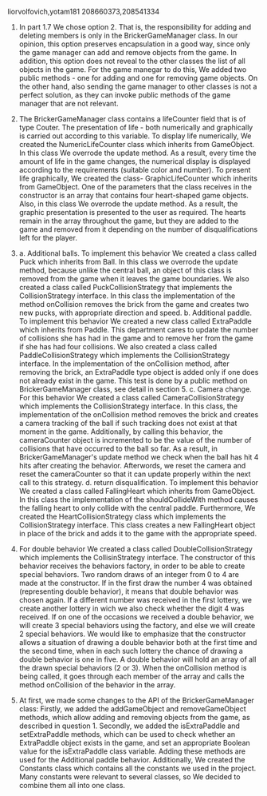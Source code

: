 liorvolfovich,yotam181
208660373,208541334

1. In part 1.7 We chose option 2. That is, the responsibility for adding and deleting members is only
in the BrickerGameManager class.
In our opinion, this option preserves encapsulation in a good way, since only the game manager can add
and remove objects from the game.
In addition, this option does not reveal to the other classes the list of all objects in the game.
For the game manegar to do this, We added two public methods - one for adding and one for removing game
objects. On the other hand, also sending the game manager to other classes is not a perfect solution, 
as they can invoke public methods of the game manager that are not relevant.

2. The BrickerGameManager class contains a lifeCounter field that is of type Couter. 
The presentation of life - both numerically and graphically is carried out according to this variable. 
To display life numerically, We created the NumericLifeCounter class which inherits from GameObject. 
In this class We overrode the update method. As a result, every time the amount of life in the game changes,
the numerical display is displayed according to the requirements (suitable color and number).
To present life graphically, We created the class- GraphicLifeCounter which inherits from GameObject.
One of the parameters that the class receives in the constructor is an array that contains four heart-shaped
game objects. Also, in this class We overrode the update method. As a result, the graphic presentation is 
presented to the user as required.
The hearts remain in the array throughout the game, but they are added to the game and removed from it
depending on the number of disqualifications left for the player.

3. a. Additional balls. To implement this behavior We created a class called Puck which inherits from Ball.
In this class we overrode the update method, because unlike the central ball, an object of this class
is removed from the game when it leaves the game boundaries. We also created a class called 
PuckCollisionStrategy that implements the CollisionStrategy interface. In this class the implementation of 
the method onCollision removes the brick from the game and creates two new pucks, with appropriate direction
and speed.
b. Additional paddle. To implement this behavior We created a new class called ExtraPaddle which inherits
from Paddle. This department cares to update the number of collisions she has had in the game and to remove
her from the game if she has had four collisions. We also created a class called PaddleCollisionStrategy 
which implements the CollisionStrategy interface. In the implementation of the onCollision method,
after removing the brick, an ExtraPaddle type object is added only if one does not already exist in the game.
This test is done by a public method on BrickerGameManager class, see detail in section 5.
c. Camera change. For this behavior We created a class called CameraCollisionStrategy which implements the 
CollisionStrategy interface. In this class, the implementation of the onCollision method removes the brick 
and creates a camera tracking of the ball if such tracking does not exist at that moment in the game. 
Additionally, by calling this behavior, the cameraCounter object is incremented to be the value of the 
number of collisions that have occurred to the ball so far. As a result, in BrickerGameManager's update 
method we check when the ball has hit 4 hits after creating the behavior. Afterwords, we reset the camera 
and reset the cameraCounter so that it can update properly within the next call to this strategy.
d. return disqualification. To implement this behavior We created a class called FallingHeart which inherits
from GameObject. In this class the implementation of the shouldCollideWith method causes the falling heart
to only collide with the central paddle. Furthermore, We created the HeartCollisionStrategy class which 
implements the CollisionStrategy interface. This class creates a new FallingHeart object in place of the
brick and adds it to the game with the appropriate speed.

4. For double behavior We created a class called DoubleCollisionStrategy which implements the
CollisinStrategy interface. The constructor of this behavior receives the behaviors factory, in order to be 
able to create special behaviors. Two random draws of an integer from 0 to 4 are made at the constructor. 
If in the first draw the number 4 was obtained (representing double behavior), it means that double behavior
was chosen again. If a different number was received in the first lottery, we create another lottery in wich
we also check whether the digit 4 was received. If on one of the occasions we received a double behavior,
we will create 3 special behaviors using the factory, and else we will create 2 special behaviors. We would 
like to emphasize that the constructor allows a situation of drawing a double behavior both at the first 
time and the second time, when in each such lottery the chance of drawing a double behavior is one in five.
A double behavior will hold an array of all the drawn special behaviors (2 or 3). When the onCollision 
method is being called, it goes through each member of the array and calls the method onCollision of the 
behavior in the array.

5. At first, we made some changes to the API of the BrickerGameManager class:
Firstly, we added the addGameObject and removeGameObject methods, which allow adding and removing objects
from the game, as described in question 1.
Secondly, we added the isExtraPaddle and setExtraPaddle methods, which can be used to check whether an 
ExtraPaddle object exists in the game, and set an appropriate Boolean value for the isExtraPaddle class 
variable. Adding these methods are used for the Additional paddle behavior.
Additionally, We created the Constants class which contains all the constants we used in the project.
Many constants were relevant to several classes, so We decided to combine them all into one class.

